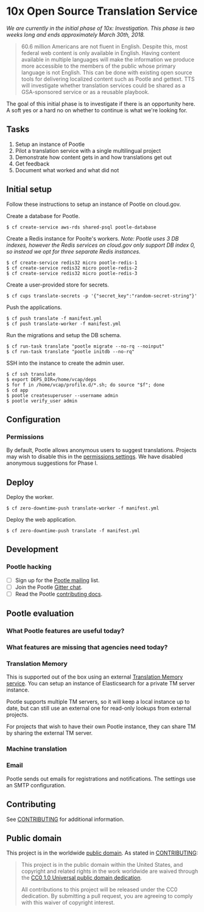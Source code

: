 # 10x Open Source Translation Service

_We are currently in the initial phase of 10x: Investigation. This phase is two
weeks long and ends approximately March 30th, 2018._

> 60.6 million Americans are not fluent in English. Despite this, most federal
> web content is only available in English. Having content available in multiple
> languages will make the information we produce more accessible to the members
> of the public whose primary language is not English. This can be done with
> existing open source tools for delivering localized content such as Pootle and
> gettext. TTS will investigate whether translation services could be shared as
> a GSA-sponsored service or as a reusable playbook.

The goal of this initial phase is to investigate if there is an opportunity
here. A soft yes or a hard no on whether to continue is what we're looking for.


## Tasks

1. Setup an instance of Pootle
1. Pilot a translation service with a single multilingual project
1. Demonstrate how content gets in and how translations get out
1. Get feedback
1. Document what worked and what did not


## Initial setup

Follow these instructions to setup an instance of Pootle on cloud.gov.

Create a database for Pootle.

    $ cf create-service aws-rds shared-psql pootle-database

Create a Redis instance for Poolte's workers. _Note: Pootle uses 3 DB indexes,
however the Redis services on cloud.gov only support DB index 0, so instead we opt for
three separate Redis instances._

    $ cf create-service redis32 micro pootle-redis-1
    $ cf create-service redis32 micro pootle-redis-2
    $ cf create-service redis32 micro pootle-redis-3

Create a user-provided store for secrets.

    $ cf cups translate-secrets -p '{"secret_key":"random-secret-string"}'

Push the applications.

    $ cf push translate -f manifest.yml
    $ cf push translate-worker -f manifest.yml

Run the migrations and setup the DB schema.

    $ cf run-task translate "pootle migrate --no-rq --noinput"
    $ cf run-task translate "pootle initdb --no-rq"

SSH into the instance to create the admin user.

    $ cf ssh translate
    $ export DEPS_DIR=/home/vcap/deps
    $ for f in /home/vcap/profile.d/*.sh; do source "$f"; done
    $ cd app
    $ pootle createsuperuser --username admin
    $ pootle verify_user admin


## Configuration

### Permissions

By default, Pootle allows anonymous users to suggest translations. Projects may
wish to disable this in the [permissions
settings](https://translate.app.cloud.gov/admin/permissions/). We have disabled
anonymous suggestions for Phase I.


## Deploy

Deploy the worker.

    $ cf zero-downtime-push translate-worker -f manifest.yml

Deploy the web application.

    $ cf zero-downtime-push translate -f manifest.yml


## Development

### Pootle hacking

- [ ] Sign up for the [Pootle mailing](https://lists.sourceforge.net/lists/listinfo/translate-pootle) list.
- [ ] Join the Pootle [Gitter chat](https://gitter.im/translate/pootle).
- [ ] Read the Pootle [contributing docs](http://docs.translatehouse.org/projects/pootle/en/stable-2.8.x/developers/contributing.html).

## Pootle evaluation

### What Pootle features are useful today?

### What features are missing that agencies need today?

### Translation Memory

This is supported out of the box using an external [Translation Memory
service](http://amagama.translatehouse.org/). You can setup an instance of
Elasticsearch for a private TM server instance.

Pootle supports multiple TM servers, so it will keep a local instance up to
date, but can still use an external one for read-only lookups from external
projects.

For projects that wish to have their own Pootle instance, they can share TM by
sharing the external TM server.


### Machine translation

### Email

Pootle sends out emails for registrations and notifications. The settings use an
SMTP configuration.


## Contributing

See [CONTRIBUTING](CONTRIBUTING.md) for additional information.


## Public domain

This project is in the worldwide [public domain](LICENSE.md). As stated in [CONTRIBUTING](CONTRIBUTING.md):

> This project is in the public domain within the United States, and copyright and related rights in the work worldwide are waived through the [CC0 1.0 Universal public domain dedication](https://creativecommons.org/publicdomain/zero/1.0/).
>
> All contributions to this project will be released under the CC0 dedication. By submitting a pull request, you are agreeing to comply with this waiver of copyright interest.

